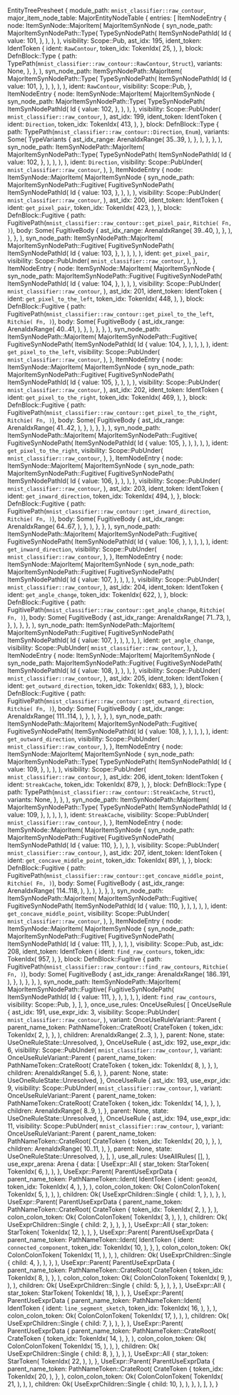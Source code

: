 EntityTreePresheet {
    module_path: `mnist_classifier::raw_contour`,
    major_item_node_table: MajorEntityNodeTable {
        entries: [
            ItemNodeEntry {
                node: ItemSynNode::MajorItem(
                    MajorItemSynNode {
                        syn_node_path: MajorItemSynNodePath::Type(
                            TypeSynNodePath(
                                ItemSynNodePathId(
                                    Id {
                                        value: 101,
                                    },
                                ),
                            ),
                        ),
                        visibility: Scope::Pub,
                        ast_idx: 195,
                        ident_token: IdentToken {
                            ident: `RawContour`,
                            token_idx: TokenIdx(
                                25,
                            ),
                        },
                        block: DefnBlock::Type {
                            path: TypePath(`mnist_classifier::raw_contour::RawContour`, `Struct`),
                            variants: None,
                        },
                    },
                ),
                syn_node_path: ItemSynNodePath::MajorItem(
                    MajorItemSynNodePath::Type(
                        TypeSynNodePath(
                            ItemSynNodePathId(
                                Id {
                                    value: 101,
                                },
                            ),
                        ),
                    ),
                ),
                ident: `RawContour`,
                visibility: Scope::Pub,
            },
            ItemNodeEntry {
                node: ItemSynNode::MajorItem(
                    MajorItemSynNode {
                        syn_node_path: MajorItemSynNodePath::Type(
                            TypeSynNodePath(
                                ItemSynNodePathId(
                                    Id {
                                        value: 102,
                                    },
                                ),
                            ),
                        ),
                        visibility: Scope::PubUnder(
                            `mnist_classifier::raw_contour`,
                        ),
                        ast_idx: 199,
                        ident_token: IdentToken {
                            ident: `Direction`,
                            token_idx: TokenIdx(
                                413,
                            ),
                        },
                        block: DefnBlock::Type {
                            path: TypePath(`mnist_classifier::raw_contour::Direction`, `Enum`),
                            variants: Some(
                                TypeVariants {
                                    ast_idx_range: ArenaIdxRange(
                                        35..39,
                                    ),
                                },
                            ),
                        },
                    },
                ),
                syn_node_path: ItemSynNodePath::MajorItem(
                    MajorItemSynNodePath::Type(
                        TypeSynNodePath(
                            ItemSynNodePathId(
                                Id {
                                    value: 102,
                                },
                            ),
                        ),
                    ),
                ),
                ident: `Direction`,
                visibility: Scope::PubUnder(
                    `mnist_classifier::raw_contour`,
                ),
            },
            ItemNodeEntry {
                node: ItemSynNode::MajorItem(
                    MajorItemSynNode {
                        syn_node_path: MajorItemSynNodePath::Fugitive(
                            FugitiveSynNodePath(
                                ItemSynNodePathId(
                                    Id {
                                        value: 103,
                                    },
                                ),
                            ),
                        ),
                        visibility: Scope::PubUnder(
                            `mnist_classifier::raw_contour`,
                        ),
                        ast_idx: 200,
                        ident_token: IdentToken {
                            ident: `get_pixel_pair`,
                            token_idx: TokenIdx(
                                423,
                            ),
                        },
                        block: DefnBlock::Fugitive {
                            path: FugitivePath(`mnist_classifier::raw_contour::get_pixel_pair`, `Ritchie(
                                Fn,
                            )`),
                            body: Some(
                                FugitiveBody {
                                    ast_idx_range: ArenaIdxRange(
                                        39..40,
                                    ),
                                },
                            ),
                        },
                    },
                ),
                syn_node_path: ItemSynNodePath::MajorItem(
                    MajorItemSynNodePath::Fugitive(
                        FugitiveSynNodePath(
                            ItemSynNodePathId(
                                Id {
                                    value: 103,
                                },
                            ),
                        ),
                    ),
                ),
                ident: `get_pixel_pair`,
                visibility: Scope::PubUnder(
                    `mnist_classifier::raw_contour`,
                ),
            },
            ItemNodeEntry {
                node: ItemSynNode::MajorItem(
                    MajorItemSynNode {
                        syn_node_path: MajorItemSynNodePath::Fugitive(
                            FugitiveSynNodePath(
                                ItemSynNodePathId(
                                    Id {
                                        value: 104,
                                    },
                                ),
                            ),
                        ),
                        visibility: Scope::PubUnder(
                            `mnist_classifier::raw_contour`,
                        ),
                        ast_idx: 201,
                        ident_token: IdentToken {
                            ident: `get_pixel_to_the_left`,
                            token_idx: TokenIdx(
                                448,
                            ),
                        },
                        block: DefnBlock::Fugitive {
                            path: FugitivePath(`mnist_classifier::raw_contour::get_pixel_to_the_left`, `Ritchie(
                                Fn,
                            )`),
                            body: Some(
                                FugitiveBody {
                                    ast_idx_range: ArenaIdxRange(
                                        40..41,
                                    ),
                                },
                            ),
                        },
                    },
                ),
                syn_node_path: ItemSynNodePath::MajorItem(
                    MajorItemSynNodePath::Fugitive(
                        FugitiveSynNodePath(
                            ItemSynNodePathId(
                                Id {
                                    value: 104,
                                },
                            ),
                        ),
                    ),
                ),
                ident: `get_pixel_to_the_left`,
                visibility: Scope::PubUnder(
                    `mnist_classifier::raw_contour`,
                ),
            },
            ItemNodeEntry {
                node: ItemSynNode::MajorItem(
                    MajorItemSynNode {
                        syn_node_path: MajorItemSynNodePath::Fugitive(
                            FugitiveSynNodePath(
                                ItemSynNodePathId(
                                    Id {
                                        value: 105,
                                    },
                                ),
                            ),
                        ),
                        visibility: Scope::PubUnder(
                            `mnist_classifier::raw_contour`,
                        ),
                        ast_idx: 202,
                        ident_token: IdentToken {
                            ident: `get_pixel_to_the_right`,
                            token_idx: TokenIdx(
                                469,
                            ),
                        },
                        block: DefnBlock::Fugitive {
                            path: FugitivePath(`mnist_classifier::raw_contour::get_pixel_to_the_right`, `Ritchie(
                                Fn,
                            )`),
                            body: Some(
                                FugitiveBody {
                                    ast_idx_range: ArenaIdxRange(
                                        41..42,
                                    ),
                                },
                            ),
                        },
                    },
                ),
                syn_node_path: ItemSynNodePath::MajorItem(
                    MajorItemSynNodePath::Fugitive(
                        FugitiveSynNodePath(
                            ItemSynNodePathId(
                                Id {
                                    value: 105,
                                },
                            ),
                        ),
                    ),
                ),
                ident: `get_pixel_to_the_right`,
                visibility: Scope::PubUnder(
                    `mnist_classifier::raw_contour`,
                ),
            },
            ItemNodeEntry {
                node: ItemSynNode::MajorItem(
                    MajorItemSynNode {
                        syn_node_path: MajorItemSynNodePath::Fugitive(
                            FugitiveSynNodePath(
                                ItemSynNodePathId(
                                    Id {
                                        value: 106,
                                    },
                                ),
                            ),
                        ),
                        visibility: Scope::PubUnder(
                            `mnist_classifier::raw_contour`,
                        ),
                        ast_idx: 203,
                        ident_token: IdentToken {
                            ident: `get_inward_direction`,
                            token_idx: TokenIdx(
                                494,
                            ),
                        },
                        block: DefnBlock::Fugitive {
                            path: FugitivePath(`mnist_classifier::raw_contour::get_inward_direction`, `Ritchie(
                                Fn,
                            )`),
                            body: Some(
                                FugitiveBody {
                                    ast_idx_range: ArenaIdxRange(
                                        64..67,
                                    ),
                                },
                            ),
                        },
                    },
                ),
                syn_node_path: ItemSynNodePath::MajorItem(
                    MajorItemSynNodePath::Fugitive(
                        FugitiveSynNodePath(
                            ItemSynNodePathId(
                                Id {
                                    value: 106,
                                },
                            ),
                        ),
                    ),
                ),
                ident: `get_inward_direction`,
                visibility: Scope::PubUnder(
                    `mnist_classifier::raw_contour`,
                ),
            },
            ItemNodeEntry {
                node: ItemSynNode::MajorItem(
                    MajorItemSynNode {
                        syn_node_path: MajorItemSynNodePath::Fugitive(
                            FugitiveSynNodePath(
                                ItemSynNodePathId(
                                    Id {
                                        value: 107,
                                    },
                                ),
                            ),
                        ),
                        visibility: Scope::PubUnder(
                            `mnist_classifier::raw_contour`,
                        ),
                        ast_idx: 204,
                        ident_token: IdentToken {
                            ident: `get_angle_change`,
                            token_idx: TokenIdx(
                                622,
                            ),
                        },
                        block: DefnBlock::Fugitive {
                            path: FugitivePath(`mnist_classifier::raw_contour::get_angle_change`, `Ritchie(
                                Fn,
                            )`),
                            body: Some(
                                FugitiveBody {
                                    ast_idx_range: ArenaIdxRange(
                                        71..73,
                                    ),
                                },
                            ),
                        },
                    },
                ),
                syn_node_path: ItemSynNodePath::MajorItem(
                    MajorItemSynNodePath::Fugitive(
                        FugitiveSynNodePath(
                            ItemSynNodePathId(
                                Id {
                                    value: 107,
                                },
                            ),
                        ),
                    ),
                ),
                ident: `get_angle_change`,
                visibility: Scope::PubUnder(
                    `mnist_classifier::raw_contour`,
                ),
            },
            ItemNodeEntry {
                node: ItemSynNode::MajorItem(
                    MajorItemSynNode {
                        syn_node_path: MajorItemSynNodePath::Fugitive(
                            FugitiveSynNodePath(
                                ItemSynNodePathId(
                                    Id {
                                        value: 108,
                                    },
                                ),
                            ),
                        ),
                        visibility: Scope::PubUnder(
                            `mnist_classifier::raw_contour`,
                        ),
                        ast_idx: 205,
                        ident_token: IdentToken {
                            ident: `get_outward_direction`,
                            token_idx: TokenIdx(
                                683,
                            ),
                        },
                        block: DefnBlock::Fugitive {
                            path: FugitivePath(`mnist_classifier::raw_contour::get_outward_direction`, `Ritchie(
                                Fn,
                            )`),
                            body: Some(
                                FugitiveBody {
                                    ast_idx_range: ArenaIdxRange(
                                        111..114,
                                    ),
                                },
                            ),
                        },
                    },
                ),
                syn_node_path: ItemSynNodePath::MajorItem(
                    MajorItemSynNodePath::Fugitive(
                        FugitiveSynNodePath(
                            ItemSynNodePathId(
                                Id {
                                    value: 108,
                                },
                            ),
                        ),
                    ),
                ),
                ident: `get_outward_direction`,
                visibility: Scope::PubUnder(
                    `mnist_classifier::raw_contour`,
                ),
            },
            ItemNodeEntry {
                node: ItemSynNode::MajorItem(
                    MajorItemSynNode {
                        syn_node_path: MajorItemSynNodePath::Type(
                            TypeSynNodePath(
                                ItemSynNodePathId(
                                    Id {
                                        value: 109,
                                    },
                                ),
                            ),
                        ),
                        visibility: Scope::PubUnder(
                            `mnist_classifier::raw_contour`,
                        ),
                        ast_idx: 206,
                        ident_token: IdentToken {
                            ident: `StreakCache`,
                            token_idx: TokenIdx(
                                879,
                            ),
                        },
                        block: DefnBlock::Type {
                            path: TypePath(`mnist_classifier::raw_contour::StreakCache`, `Struct`),
                            variants: None,
                        },
                    },
                ),
                syn_node_path: ItemSynNodePath::MajorItem(
                    MajorItemSynNodePath::Type(
                        TypeSynNodePath(
                            ItemSynNodePathId(
                                Id {
                                    value: 109,
                                },
                            ),
                        ),
                    ),
                ),
                ident: `StreakCache`,
                visibility: Scope::PubUnder(
                    `mnist_classifier::raw_contour`,
                ),
            },
            ItemNodeEntry {
                node: ItemSynNode::MajorItem(
                    MajorItemSynNode {
                        syn_node_path: MajorItemSynNodePath::Fugitive(
                            FugitiveSynNodePath(
                                ItemSynNodePathId(
                                    Id {
                                        value: 110,
                                    },
                                ),
                            ),
                        ),
                        visibility: Scope::PubUnder(
                            `mnist_classifier::raw_contour`,
                        ),
                        ast_idx: 207,
                        ident_token: IdentToken {
                            ident: `get_concave_middle_point`,
                            token_idx: TokenIdx(
                                891,
                            ),
                        },
                        block: DefnBlock::Fugitive {
                            path: FugitivePath(`mnist_classifier::raw_contour::get_concave_middle_point`, `Ritchie(
                                Fn,
                            )`),
                            body: Some(
                                FugitiveBody {
                                    ast_idx_range: ArenaIdxRange(
                                        114..118,
                                    ),
                                },
                            ),
                        },
                    },
                ),
                syn_node_path: ItemSynNodePath::MajorItem(
                    MajorItemSynNodePath::Fugitive(
                        FugitiveSynNodePath(
                            ItemSynNodePathId(
                                Id {
                                    value: 110,
                                },
                            ),
                        ),
                    ),
                ),
                ident: `get_concave_middle_point`,
                visibility: Scope::PubUnder(
                    `mnist_classifier::raw_contour`,
                ),
            },
            ItemNodeEntry {
                node: ItemSynNode::MajorItem(
                    MajorItemSynNode {
                        syn_node_path: MajorItemSynNodePath::Fugitive(
                            FugitiveSynNodePath(
                                ItemSynNodePathId(
                                    Id {
                                        value: 111,
                                    },
                                ),
                            ),
                        ),
                        visibility: Scope::Pub,
                        ast_idx: 208,
                        ident_token: IdentToken {
                            ident: `find_raw_contours`,
                            token_idx: TokenIdx(
                                957,
                            ),
                        },
                        block: DefnBlock::Fugitive {
                            path: FugitivePath(`mnist_classifier::raw_contour::find_raw_contours`, `Ritchie(
                                Fn,
                            )`),
                            body: Some(
                                FugitiveBody {
                                    ast_idx_range: ArenaIdxRange(
                                        186..191,
                                    ),
                                },
                            ),
                        },
                    },
                ),
                syn_node_path: ItemSynNodePath::MajorItem(
                    MajorItemSynNodePath::Fugitive(
                        FugitiveSynNodePath(
                            ItemSynNodePathId(
                                Id {
                                    value: 111,
                                },
                            ),
                        ),
                    ),
                ),
                ident: `find_raw_contours`,
                visibility: Scope::Pub,
            },
        ],
    },
    once_use_rules: OnceUseRules(
        [
            OnceUseRule {
                ast_idx: 191,
                use_expr_idx: 3,
                visibility: Scope::PubUnder(
                    `mnist_classifier::raw_contour`,
                ),
                variant: OnceUseRuleVariant::Parent {
                    parent_name_token: PathNameToken::CrateRoot(
                        CrateToken {
                            token_idx: TokenIdx(
                                2,
                            ),
                        },
                    ),
                    children: ArenaIdxRange(
                        2..3,
                    ),
                },
                parent: None,
                state: UseOneRuleState::Unresolved,
            },
            OnceUseRule {
                ast_idx: 192,
                use_expr_idx: 6,
                visibility: Scope::PubUnder(
                    `mnist_classifier::raw_contour`,
                ),
                variant: OnceUseRuleVariant::Parent {
                    parent_name_token: PathNameToken::CrateRoot(
                        CrateToken {
                            token_idx: TokenIdx(
                                8,
                            ),
                        },
                    ),
                    children: ArenaIdxRange(
                        5..6,
                    ),
                },
                parent: None,
                state: UseOneRuleState::Unresolved,
            },
            OnceUseRule {
                ast_idx: 193,
                use_expr_idx: 9,
                visibility: Scope::PubUnder(
                    `mnist_classifier::raw_contour`,
                ),
                variant: OnceUseRuleVariant::Parent {
                    parent_name_token: PathNameToken::CrateRoot(
                        CrateToken {
                            token_idx: TokenIdx(
                                14,
                            ),
                        },
                    ),
                    children: ArenaIdxRange(
                        8..9,
                    ),
                },
                parent: None,
                state: UseOneRuleState::Unresolved,
            },
            OnceUseRule {
                ast_idx: 194,
                use_expr_idx: 11,
                visibility: Scope::PubUnder(
                    `mnist_classifier::raw_contour`,
                ),
                variant: OnceUseRuleVariant::Parent {
                    parent_name_token: PathNameToken::CrateRoot(
                        CrateToken {
                            token_idx: TokenIdx(
                                20,
                            ),
                        },
                    ),
                    children: ArenaIdxRange(
                        10..11,
                    ),
                },
                parent: None,
                state: UseOneRuleState::Unresolved,
            },
        ],
    ),
    use_all_rules: UseAllRules(
        [],
    ),
    use_expr_arena: Arena {
        data: [
            UseExpr::All {
                star_token: StarToken(
                    TokenIdx(
                        6,
                    ),
                ),
            },
            UseExpr::Parent(
                ParentUseExprData {
                    parent_name_token: PathNameToken::Ident(
                        IdentToken {
                            ident: `geom2d`,
                            token_idx: TokenIdx(
                                4,
                            ),
                        },
                    ),
                    colon_colon_token: Ok(
                        ColonColonToken(
                            TokenIdx(
                                5,
                            ),
                        ),
                    ),
                    children: Ok(
                        UseExprChildren::Single {
                            child: 1,
                        },
                    ),
                },
            ),
            UseExpr::Parent(
                ParentUseExprData {
                    parent_name_token: PathNameToken::CrateRoot(
                        CrateToken {
                            token_idx: TokenIdx(
                                2,
                            ),
                        },
                    ),
                    colon_colon_token: Ok(
                        ColonColonToken(
                            TokenIdx(
                                3,
                            ),
                        ),
                    ),
                    children: Ok(
                        UseExprChildren::Single {
                            child: 2,
                        },
                    ),
                },
            ),
            UseExpr::All {
                star_token: StarToken(
                    TokenIdx(
                        12,
                    ),
                ),
            },
            UseExpr::Parent(
                ParentUseExprData {
                    parent_name_token: PathNameToken::Ident(
                        IdentToken {
                            ident: `connected_component`,
                            token_idx: TokenIdx(
                                10,
                            ),
                        },
                    ),
                    colon_colon_token: Ok(
                        ColonColonToken(
                            TokenIdx(
                                11,
                            ),
                        ),
                    ),
                    children: Ok(
                        UseExprChildren::Single {
                            child: 4,
                        },
                    ),
                },
            ),
            UseExpr::Parent(
                ParentUseExprData {
                    parent_name_token: PathNameToken::CrateRoot(
                        CrateToken {
                            token_idx: TokenIdx(
                                8,
                            ),
                        },
                    ),
                    colon_colon_token: Ok(
                        ColonColonToken(
                            TokenIdx(
                                9,
                            ),
                        ),
                    ),
                    children: Ok(
                        UseExprChildren::Single {
                            child: 5,
                        },
                    ),
                },
            ),
            UseExpr::All {
                star_token: StarToken(
                    TokenIdx(
                        18,
                    ),
                ),
            },
            UseExpr::Parent(
                ParentUseExprData {
                    parent_name_token: PathNameToken::Ident(
                        IdentToken {
                            ident: `line_segment_sketch`,
                            token_idx: TokenIdx(
                                16,
                            ),
                        },
                    ),
                    colon_colon_token: Ok(
                        ColonColonToken(
                            TokenIdx(
                                17,
                            ),
                        ),
                    ),
                    children: Ok(
                        UseExprChildren::Single {
                            child: 7,
                        },
                    ),
                },
            ),
            UseExpr::Parent(
                ParentUseExprData {
                    parent_name_token: PathNameToken::CrateRoot(
                        CrateToken {
                            token_idx: TokenIdx(
                                14,
                            ),
                        },
                    ),
                    colon_colon_token: Ok(
                        ColonColonToken(
                            TokenIdx(
                                15,
                            ),
                        ),
                    ),
                    children: Ok(
                        UseExprChildren::Single {
                            child: 8,
                        },
                    ),
                },
            ),
            UseExpr::All {
                star_token: StarToken(
                    TokenIdx(
                        22,
                    ),
                ),
            },
            UseExpr::Parent(
                ParentUseExprData {
                    parent_name_token: PathNameToken::CrateRoot(
                        CrateToken {
                            token_idx: TokenIdx(
                                20,
                            ),
                        },
                    ),
                    colon_colon_token: Ok(
                        ColonColonToken(
                            TokenIdx(
                                21,
                            ),
                        ),
                    ),
                    children: Ok(
                        UseExprChildren::Single {
                            child: 10,
                        },
                    ),
                },
            ),
        ],
    },
}